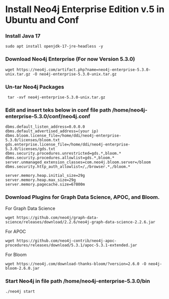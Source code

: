 # Install Neo4j Enterprise Edition v.5 in Ubuntu and Conf

### Install Java 17
    sudo apt install openjdk-17-jre-headless -y

### Download Neo4j Enterprise (For now Version 5.3.0)
    wget https://neo4j.com/artifact.php?name=neo4j-enterprise-5.3.0-unix.tar.gz -O neo4j-enterprise-5.3.0-unix.tar.gz

### Un-tar Neo4j Packages
     tar -xvf neo4j-enterprise-5.3.0-unix.tar.gz

### Edit and insert teks below in conf file path /home/neo4j-enterprise-5.3.0/conf/neo4j.conf

    dbms.default_listen_address=0.0.0.0
    dbms.default_advertised_address=(your ip)
    dbms.bloom.license_file=/home/ddi/neo4j-enterprise-5.3.0/licenses/bloom.txt
    gds.enterprise.license_file=/home/ddi/neo4j-enterprise-5.3.0/licenses/gds.txt
    dbms.security.procedures.unrestricted=gds.*,bloom.*
    dbms.security.procedures.allowlist=gds.*,bloom.*
    server.unmanaged_extension_classes=com.neo4j.bloom.server=/bloom
    dbms.security.http_auth_allowlist=/,/browser.*,/bloom.*

    server.memory.heap.initial_size=29g
    server.memory.heap.max_size=29g
    server.memory.pagecache.size=67800m

### Download Plugins for Graph Data Science, APOC, and Bloom.

For Graph Data Science

    wget https://github.com/neo4j/graph-data-science/releases/download/2.2.6/neo4j-graph-data-science-2.2.6.jar
    
For APOC

    wget https://github.com/neo4j-contrib/neo4j-apoc-procedures/releases/download/5.3.1/apoc-5.3.1-extended.jar

For Bloom

    wget https://neo4j.com/download-thanks-bloom/?version=2.6.0 -O neo4j-bloom-2.6.0.jar

### Start Neo4j in file path /home/neo4j-enterprise-5.3.0/bin

    ./neo4j start 
    


